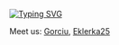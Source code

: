 [![Typing SVG](https://readme-typing-svg.demolab.com?font=Fira+Code&pause=1000&random=false&width=435&lines=We+are+creating+a+better+world;We+are+creating+a+better+Internet;We+are+creating+a+better+computers)](https://github.com/Interpuce)

Meet us: [Gorciu](https://github.com/gorciu-official), [Eklerka25](https://github.com/Eklerka25)
